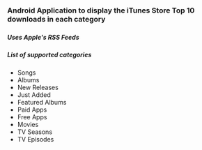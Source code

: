 <h3> Android Application to display the iTunes Store Top 10 downloads in each category <h3>
<h5> Uses Apple's RSS Feeds <h5>
<h5> List of supported categories </h5>
<ul>
    <li>Songs</li>
    <li>Albums</li>
    <li>New Releases</li>
    <li>Just Added</li>
    <li>Featured Albums</li>
    <li>Paid Apps</li>
    <li>Free Apps</li>
    <li>Movies</li>
    <li>TV Seasons</li>
    <li>TV Episodes</li>
</ul>